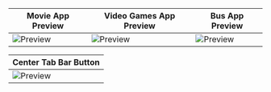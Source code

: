 | Movie App Preview | Video Games App Preview | Bus App Preview | 
| --- | --- | --- | 
| ![Preview](gifs/movieApp.gif) | ![Preview](gifs/videoGameApp.gif) | ![Preview](gifs/BusApp.gif) | 



| Center Tab Bar Button | 
| --- |
| ![Preview](gifs/centerButton.gif) |
